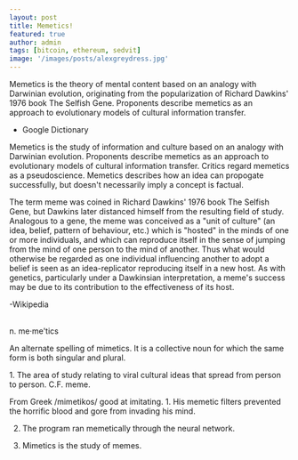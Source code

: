 ```yaml
---
layout: post
title: Memetics!
featured: true
author: admin
tags: [bitcoin, ethereum, sedvit]
image: '/images/posts/alexgreydress.jpg'
---
```

<p>Memetics is the theory of mental content based on an analogy with Darwinian evolution, originating from the popularization of Richard Dawkins' 1976 book The Selfish Gene. Proponents describe memetics as an approach to evolutionary models of cultural information transfer.</p>

- Google Dictionary
  
<p>
Memetics is the study of information and culture based on an analogy with Darwinian evolution. Proponents describe memetics as an approach to evolutionary models of cultural information transfer. Critics regard memetics as a pseudoscience. Memetics describes how an idea can propogate successfully, but doesn't necessarily imply a concept is factual.
</p>
<p>
The term meme was coined in Richard Dawkins' 1976 book The Selfish Gene, but Dawkins later distanced himself from the resulting field of study. Analogous to a gene, the meme was conceived as a "unit of culture" (an idea, belief, pattern of behaviour, etc.) which is "hosted" in the minds of one or more individuals, and which can reproduce itself in the sense of jumping from the mind of one person to the mind of another. Thus what would otherwise be regarded as one individual influencing another to adopt a belief is seen as an idea-replicator reproducing itself in a new host. As with genetics, particularly under a Dawkinsian interpretation, a meme's success may be due to its contribution to the effectiveness of its host.
</p>
-Wikipedia
<br>
<br>
<p>
n. me·me'tics 
</p>
<p>
An alternate spelling of mimetics. It is a collective noun for which the same form is both singular and plural. 
</p>
<p>
1. The area of study relating to viral cultural ideas that spread from person to person. C.F. meme. 
</p>
From Greek /mimetikos/ good at imitating. 
1. His memetic filters prevented the horrific blood and gore from invading his mind. 

2. The program ran memetically through the neural network. 

3. Mimetics is the study of memes.
